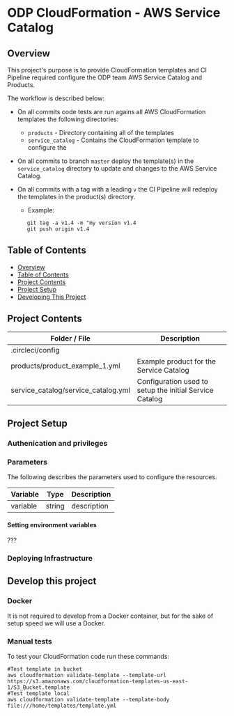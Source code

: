 # ODP CloudFormation - AWS Service Catalog

## Overview <a name="s1"></a>

This project's purpose is to provide CloudFormation templates and  CI Pipeline required configure the ODP team AWS Service Catalog and Products.

The workflow is described below:

* On all commits code tests are run agains all AWS CloudFormation templates the following directories:
  * `products` - Directory containing all of the templates 
  * `service_catalog` - Contains the CloudFormation template to configure the 
* On all commits to branch `master` deploy the template(s) in the `service_catalog`  directory to update and changes to the AWS Service Catalog.
* On all commits with a tag with a leading `v` the CI Pipeline will redeploy the templates in the product(s) directory.
  * Example: 
  
  ```
     git tag -a v1.4 -m "my version v1.4
     git push origin v1.4
  ```

## Table of Contents <a name="s2"></a>

* [Overview](#s1)
* [Table of Contents](#s2)
* [Project Contents](#s3)
* [Project Setup](#s4)
* [Developing This Project](#s5)

## Project Contents <a name="s3"></a>

| Folder / File      |  Description  |
|---          |---    |
| .circleci/config   |     |
| products/product_example_1.yml | Example product for the Service Catalog  |
| service_catalog/service_catalog.yml  | Configuration used to setup the initial Service Catalog |

## Project Setup <a name="s4"></a>

### Authenication and privileges

### Parameters

The following describes the parameters used to configure the resources.

| Variable      |  Type  |  Description  |
|---          |---        |---  | 
| variable  |  string |   description |



#### Setting environment variables

???


### Deploying Infrastructure


## Develop this project <a name="s5"></a>
  

### Docker 
It is not required to develop from a Docker container, but for the sake of setup speed we will use a Docker.

### Manual tests

To test your CloudFormation code run these commands:

```
#Test template in bucket
aws cloudformation validate-template --template-url https://s3.amazonaws.com/cloudformation-templates-us-east-1/S3_Bucket.template
#Test template local
aws cloudformation validate-template --template-body file:///home/templates/template.yml

```
